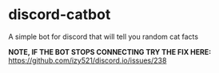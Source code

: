 # discord-catbot
A simple bot for discord that will tell you random cat facts

**NOTE, IF THE BOT STOPS CONNECTING TRY THE FIX HERE:**
https://github.com/izy521/discord.io/issues/238
